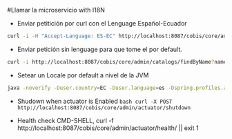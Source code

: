 #Llamar la microservicio with I18N

* Enviar petitición por curl con el Lenguage Español-Ecuador

```bash
curl -i -H "Accept-Language: ES-EC" http://localhost:8087/cobis/core/admin/catalogs/findByName?name=ad_dia_semana
```
* Enviar petición sin lenguage para que tome el por default. 
```bash
curl -i http://localhost:8087/cobis/core/admin/catalogs/findByName?name=ad_dia_semana
```

* Setear un Locale por default a nivel de la JVM
```bash
java -noverify -Duser.country=EC -Duser.language=es -Dspring.profiles.active=$PROFILE $JAVA_OPTS -jar app.jar
```

* Shudown when actuator is Enabled
``bash
curl -X POST  http://localhost:8087/cobis/core/admin/actuator/shutdown
``

* Health check
CMD-SHELL, curl -f http://localhost:8087/cobis/core/admin/actuator/health/ || exit 1
